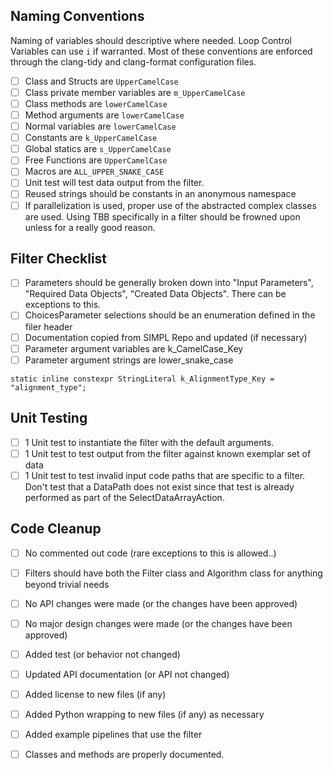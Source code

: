 <!-- The text within this markup is a comment, and is intended to provide
guidelines to open a Pull Request for the complex repository. This text will not
be part of the Pull Request. -->


<!-- See the CONTRIBUTING (CONTRIBUTING.md) guide. Specifically:

Start complex commit messages with a standard prefix (and a space):

 * BUG: fix for runtime crash or incorrect result
 * COMP: compiler error or warning fix
 * DOC: documentation change
 * ENH: new functionality
 * PERF: performance improvement
 * STYLE: no logic impact (indentation, comments)
 * WIP: Work In Progress not ready for merge

Provide a short, meaningful message that describes the change you made.

When the PR is based on a single commit, the commit message is usually left as
the PR message.

A reference to a related issue or pull request (https://help.github.com/articles/basic-writing-and-formatting-syntax/#referencing-issues-and-pull-requests)
in your repository. You can automatically
close a related issues using keywords (https://help.github.com/articles/closing-issues-using-keywords/)

@mentions (https://help.github.com/articles/basic-writing-and-formatting-syntax/#mentioning-people-and-teams)
of the person or team responsible for reviewing proposed changes. -->


## Naming Conventions

Naming of variables should descriptive where needed. Loop Control Variables can use `i` if warranted. Most of these conventions are enforced through the clang-tidy and clang-format configuration files.

- [ ] Class and Structs are `UpperCamelCase`
- [ ] Class private member variables are `m_UpperCamelCase`
- [ ] Class methods are `lowerCamelCase`
- [ ] Method arguments are `lowerCamelCase`
- [ ] Normal variables are `lowerCamelCase`
- [ ] Constants are `k_UpperCamelCase`
- [ ] Global statics are `s_UpperCamelCase`
- [ ] Free Functions are `UpperCamelCase`
- [ ] Macros are `ALL_UPPER_SNAKE_CASE`
- [ ] Unit test will test data output from the filter.
- [ ] Reused strings should be constants in an anonymous namespace
- [ ] If parallelization is used, proper use of the abstracted complex classes are used. Using TBB specifically in a filter should be frowned upon unless for a really good reason.

## Filter Checklist

- [ ] Parameters should be generally broken down into "Input Parameters", "Required Data Objects", "Created Data Objects". There can be exceptions to this.
- [ ] ChoicesParameter selections should be an enumeration defined in the filer header
- [ ] Documentation copied from SIMPL Repo and updated (if necessary)
- [ ] Parameter argument variables are k_CamelCase_Key
- [ ] Parameter argument strings are lower_snake_case
```
static inline constexpr StringLiteral k_AlignmentType_Key = "alignment_type";
```

## Unit Testing
- [ ] 1 Unit test to instantiate the filter with the default arguments.
- [ ] 1 Unit test to test output from the filter against known exemplar set of data
- [ ] 1 Unit test to test invalid input code paths that are specific to a filter. Don't test that a DataPath does not exist since that test is already performed as part of the SelectDataArrayAction.

## Code Cleanup
- [ ] No commented out code (rare exceptions to this is allowed..)
- [ ] Filters should have both the Filter class and Algorithm class for anything beyond trivial needs
- [ ] No API changes were made (or the changes have been approved)
- [ ] No major design changes were made (or the changes have been approved)
- [ ] Added test (or behavior not changed)
- [ ] Updated API documentation (or API not changed)
- [ ] Added license to new files (if any)
- [ ] Added Python wrapping to new files (if any) as necessary
- [ ] Added example pipelines that use the filter
- [ ] Classes and methods are properly documented.


<!-- **Thanks for contributing to complex!** -->
